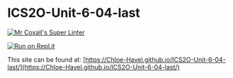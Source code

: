 # ICS2O-Unit-6-04-last

[![Mr Coxall's Super Linter](https://github.com/Chloe-Havel/ICS2O-Unit-6-04-last/workflows/Mr%20Coxall's%20Super%20Linter/badge.svg)](https://github.com/Chloe-Havel/ICS2O-Unit-6-04-last/actions)

[![Run on Repl.it](https://repl.it/badge/github/Chloe-Havel/ICS2O-Unit-6-04-last)](https://repl.it/github/Chloe-Havel/ICS2O-Unit-6-04-last)

This site can be found at: [https://Chloe-Havel.github.io/ICS2O-Unit-6-04-last/](https://Chloe-Havel.github.io/ICS2O-Unit-6-04-last/)

